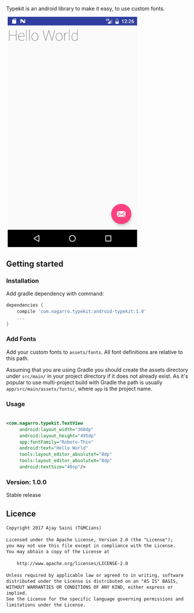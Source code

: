 Typekit is an android library to make it easy, to use custom fonts.

<p align="left">
  &nbsp;<img src="https://github.com/ajaysaini-sgvu/Typekit/blob/master/device-2017-03-26-002705.png" width="350"/>
</p>

## Getting started

### Installation

Add gradle dependency with command:

```groovy
dependencies {
    compile 'com.nagarro.typekit:android-typekit:1.0'
    ...
}
```

### Add Fonts

Add your custom fonts to `assets/fonts`. All font definitions are relative to this path.

Assuming that you are using Gradle you should create the assets directory under `src/main/` in your project directory if it does not already exist.
As it's popular to use multi-project build with Gradle the path is usually `app/src/main/assets/fonts/`, where `app` is the project name.

### Usage

```xml

<com.nagarro.typekit.TextView
     android:layout_width="368dp"
     android:layout_height="495dp"
     app:fontFamily="Roboto-Thin"
     android:text="Hello World"
     tools:layout_editor_absoluteY="8dp"
     tools:layout_editor_absoluteX="8dp"
     android:textSize="40sp"/>
``` 

### Version: 1.0.0

Stable release

## Licence

    Copyright 2017 Ajay Saini (TGMCians)
    
    Licensed under the Apache License, Version 2.0 (the "License");
    you may not use this file except in compliance with the License.
    You may obtain a copy of the License at
    
        http://www.apache.org/licenses/LICENSE-2.0
    
    Unless required by applicable law or agreed to in writing, software
    distributed under the License is distributed on an "AS IS" BASIS,
    WITHOUT WARRANTIES OR CONDITIONS OF ANY KIND, either express or implied.
    See the License for the specific language governing permissions and
    limitations under the License.
